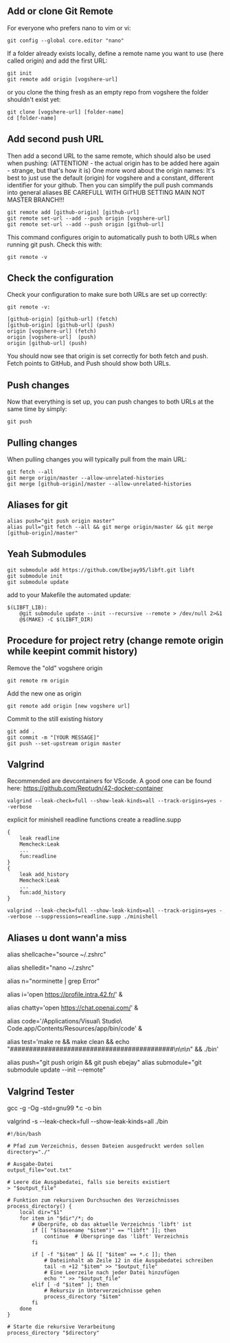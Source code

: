 Add or clone Git Remote
-----------------------------

For everyone who prefers nano to vim or vi:

````
git config --global core.editor "nano"
````

If a folder already exists locally, define a remote name you want to use (here called origin) and add the first URL:

````
git init
git remote add origin [vogshere-url]
````

or you clone the thing fresh as an empty repo from vogshere the folder shouldn't exist yet:

````
git clone [vogshere-url] [folder-name]
cd [folder-name]
````

Add second push URL
-----------------------------
Then add a second URL to the same remote, which should also be used when pushing: (ATTENTION! - the actual origin has to be added here again - strange, but that's how it is)
One more word about the origin names: It's best to just use the default (origin) for vogshere and a constant, different identifier for your github. Then you can simplify the pull push commands into general aliases
BE CAREFULL WITH GITHUB SETTING MAIN NOT MASTER BRANCH!!!

````
git remote add [github-origin] [github-url]
git remote set-url --add --push origin [vogshere-url]
git remote set-url --add --push origin [github-url]
````

This command configures origin to automatically push to both URLs when running git push.
Check this with:

````
git remote -v
````

Check the configuration
-----------------------------
Check your configuration to make sure both URLs are set up correctly:

````
git remote -v:

[github-origin] [github-url] (fetch)
[github-origin] [github-url] (push)
origin [vogshere-url] (fetch)
origin [vogshere-url]  (push)
origin [github-url] (push)

````

You should now see that origin is set correctly for both fetch and push. Fetch points to GitHub, and Push should show both URLs.

Push changes
-----------------------------
Now that everything is set up, you can push changes to both URLs at the same time by simply:

````
git push
````

Pulling changes
-----------------------------
When pulling changes you will typically pull from the main URL:

````
git fetch --all
git merge origin/master --allow-unrelated-histories
git merge [github-origin]/master --allow-unrelated-histories
````

Aliases for git
-----------------------------

````
alias push="git push origin master"
alias pull="git fetch --all && git merge origin/master && git merge [github-origin]/master"
````

Yeah Submodules
-----------------------------
````
git submodule add https://github.com/Ebejay95/libft.git libft
git submodule init
git submodule update
````
add to your Makefile the automated update:

````
$(LIBFT_LIB):
	@git submodule update --init --recursive --remote > /dev/null 2>&1
	@$(MAKE) -C $(LIBFT_DIR)
````

Procedure for project retry (change remote origin while keepint commit history)
-----------------------------
Remove the "old" vogshere origin
````
git remote rm origin
````
Add the new one as origin
````
git remote add origin [new vogshere url]
````
Commit to the still existing history
````
git add .
git commit -m "[YOUR MESSAGE]"
git push --set-upstream origin master 
````

Valgrind
-----------------------------

Recommended are devcontainers for VScode. A good one can be found here: https://github.com/Reptudn/42-docker-container
````
valgrind --leak-check=full --show-leak-kinds=all --track-origins=yes --verbose
````

explicit for minishell readline functions
create a readline.supp
````
{
	leak readline
	Memcheck:Leak
	...
	fun:readline
}
{
	leak add_history
	Memcheck:Leak
	...
	fun:add_history
}
````

````
valgrind --leak-check=full --show-leak-kinds=all --track-origins=yes --verbose --suppressions=readline.supp ./minishell 
````

Aliases u dont wann'a miss
-----------------------------

alias shellcache="source ~/.zshrc"

alias shelledit="nano ~/.zshrc"

alias n="norminette | grep Error"

alias i='open https://profile.intra.42.fr/' &

alias chatty='open https://chat.openai.com/' &

alias code='/Applications/Visual\ Studio\ Code.app/Contents/Resources/app/bin/code' & 

alias test='make re && make clean && echo 
"###########################################\n\n\n" && ./bin'

alias push="git push origin && git push ebejay"
alias submodule="git submodule update --init --remote"

Valgrind Tester
-----------------------------

gcc -g -Og -std=gnu99 *.c -o bin   

valgrind -s --leak-check=full --show-leak-kinds=all ./bin


````
#!/bin/bash

# Pfad zum Verzeichnis, dessen Dateien ausgedruckt werden sollen
directory="./"

# Ausgabe-Datei
output_file="out.txt"

# Leere die Ausgabedatei, falls sie bereits existiert
> "$output_file"

# Funktion zum rekursiven Durchsuchen des Verzeichnisses
process_directory() {
    local dir="$1"
    for item in "$dir"/*; do
        # Überprüfe, ob das aktuelle Verzeichnis 'libft' ist
        if [[ "$(basename "$item")" == "libft" ]]; then
            continue  # Überspringe das 'libft' Verzeichnis
        fi

        if [ -f "$item" ] && [[ "$item" == *.c ]]; then
            # Dateiinhalt ab Zeile 12 in die Ausgabedatei schreiben
            tail -n +12 "$item" >> "$output_file"
            # Eine Leerzeile nach jeder Datei hinzufügen
            echo "" >> "$output_file"
        elif [ -d "$item" ]; then
            # Rekursiv in Unterverzeichnisse gehen
            process_directory "$item"
        fi
    done
}

# Starte die rekursive Verarbeitung
process_directory "$directory"
````
